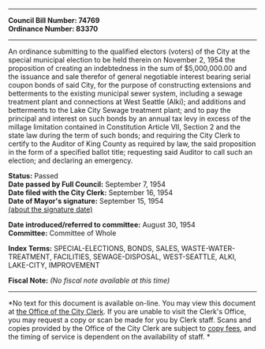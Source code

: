 * * * * *  
  
**Council Bill Number: [](#h0)[](#h2)74769**   
**Ordinance Number: 83370**  
  
* * * * *  
  
An ordinance submitting to the qualified electors (voters) of the City at the special municipal election to be held therein on November 2, 1954 the proposition of creating an indebtedness in the sum of $5,000,000.00 and the issuance and sale therefor of general negotiable interest bearing serial coupon bonds of said City, for the purpose of constructing extensions and betterments to the existing municipal sewer system, including a sewage treatment plant and connections at West Seattle (Alki); and additions and betterments to the Lake City Sewage treatment plant; and to pay the principal and interest on such bonds by an annual tax levy in excess of the millage limitation contained in Constitution Article VII, Section 2 and the state law during the term of such bonds; and requiring the City Clerk to certify to the Auditor of King County as required by law, the said proposition in the form of a specified ballot title; requesting said Auditor to call such an election; and declaring an emergency.  
  
**Status:** Passed   
**Date passed by Full Council:** September 7, 1954   
**Date filed with the City Clerk:** September 16, 1954   
**Date of Mayor's signature:** September 15, 1954   
[(about the signature date)](/~public/approvaldate.htm)   
  
  
**Date introduced/referred to committee:** August 30, 1954   
**Committee:** Committee of Whole   
  
**Index Terms:** SPECIAL-ELECTIONS, BONDS, SALES, WASTE-WATER-TREATMENT, FACILITIES, SEWAGE-DISPOSAL, WEST-SEATTLE, ALKI, LAKE-CITY, IMPROVEMENT  
  
**Fiscal Note:** *(No fiscal note available at this time)*  
  
* * * * *  
  
*No text for this document is available on-line. You may view this document at [the Office of the City Clerk](http://www.seattle.gov/leg/clerk/contactUs.htm). If you are unable to visit the Clerk's Office, you may request a copy or scan be made for you by Clerk staff. Scans and copies provided by the Office of the City Clerk are subject to [copy fees](http://clerk.seattle.gov/~public/clerkfees.htm), and the timing of service is dependent on the availability of staff. *  
  
  
